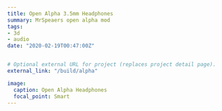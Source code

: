 ```yaml
---
title: Open Alpha 3.5mm Headphones	
summary: MrSpeaers open alpha mod
tags:
- 3d
- audio
date: "2020-02-19T00:47:00Z"


# Optional external URL for project (replaces project detail page).
external_link: "/build/alpha"

image:
  caption: Open Alpha Headphones
  focal_point: Smart
---
```

